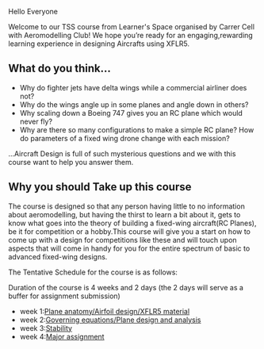 Hello Everyone

Welcome to our TSS course from Learner's Space organised by Carrer Cell with Aeromodelling Club! We hope you’re ready for an engaging,rewarding learning experience in designing Aircrafts using XFLR5.

## What do you think...
   
* Why do fighter jets have delta wings while a commercial airliner does not? 
* Why do the wings angle up in some planes and angle down in others?
* Why scaling down a Boeing 747 gives you an RC plane which would never fly? 
* Why are there so many configurations to make a simple RC plane? How do parameters of a fixed wing drone change with each mission? 

…Aircraft Design is full of such mysterious questions and we with this course want to help you answer them.

## Why you should Take up this course
The course is designed so that any person having little to no information about aeromodelling, but having the thirst to learn a bit about it, gets to know what goes into the theory of building a fixed-wing aircraft(RC Planes), be it for competition or a hobby.This course will give you a start on how to come up with a design for competitions like these and will touch upon aspects that will come in handy for you for the entire spectrum of basic to advanced fixed-wing designs.


The Tentative Schedule for the course is as follows:

 Duration of the course is 4 weeks and 2 days (the 2 days will serve as a buffer for assignment submission)
* week 1:[Plane anatomy/Airfoil design/XFLR5 material](https://github.com/AeromodellingClubIITB/learners-space/tree/main/Aircraft%20design%20and%20stability%20analysis%20using%20XFLR5/week%201)
* week 2:[Governing equations/Plane design and analysis](https://github.com/AeromodellingClubIITB/learners-space/blob/main/Aircraft%20design%20and%20stability%20analysis%20using%20XFLR5/week%202/README.md)
* week 3:[Stability](https://github.com/AeromodellingClubIITB/learners-space/blob/main/Aircraft%20design%20and%20stability%20analysis%20using%20XFLR5/week%203/README.md)
* week 4:[Major assignment](https://github.com/AeromodellingClubIITB/learners-space/blob/main/Aircraft%20design%20and%20stability%20analysis%20using%20XFLR5/week%204/Major_Assignment)




